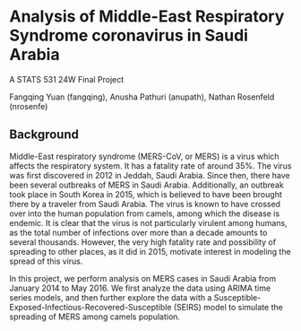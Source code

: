 # Analysis of Middle-East Respiratory Syndrome coronavirus in Saudi Arabia
A STATS 531 24W Final Project

Fangqing Yuan (fangqing), Anusha Pathuri (anupath), Nathan Rosenfeld (nrosenfe)

## Background

Middle-East respiratory syndrome (MERS-CoV, or MERS) is a virus which affects the respiratory system. It has a fatality rate of around 35%. The virus was first discovered in 2012 in Jeddah, Saudi Arabia. Since then, there have been several outbreaks of MERS in Saudi Arabia. Additionally, an outbreak took place in South Korea in 2015, which is believed to have been brought there by a traveler from Saudi Arabia. The virus is known to have crossed over into the human population from camels, among which the disease is endemic. It is clear that the virus is not particularly virulent among humans, as the total number of infections over more than a decade amounts to several thousands. However, the very high fatality rate and possibility of spreading to other places, as it did in 2015, motivate interest in modeling the spread of this virus.

In this project, we perform analysis on MERS cases in Saudi Arabia from January 2014 to May 2016. We first analyze the data using ARIMA time series models, and then further explore the data with a Susceptible-Exposed-Infectious-Recovered-Susceptible (SEIRS) model to simulate the spreading of MERS among camels population.
